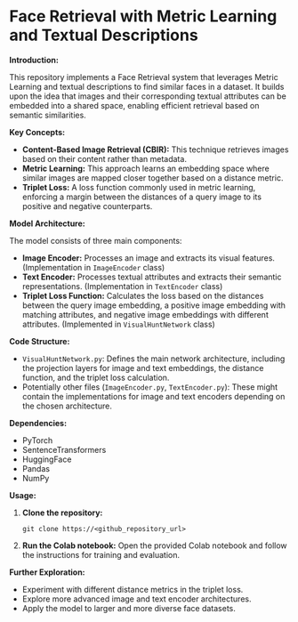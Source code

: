 # Face Retrieval with Metric Learning and Textual Descriptions

**Introduction:**

This repository implements a Face Retrieval system that leverages Metric Learning and textual descriptions to find similar faces in a dataset. It builds upon the idea that images and their corresponding textual attributes can be embedded into a shared space, enabling efficient retrieval based on semantic similarities.

**Key Concepts:**

* **Content-Based Image Retrieval (CBIR):** This technique retrieves images based on their content rather than metadata.
* **Metric Learning:** This approach learns an embedding space where similar images are mapped closer together based on a distance metric.
* **Triplet Loss:** A loss function commonly used in metric learning, enforcing a margin between the distances of a query image to its positive and negative counterparts.

**Model Architecture:**

The model consists of three main components:

* **Image Encoder:** Processes an image and extracts its visual features. (Implementation in `ImageEncoder` class)
* **Text Encoder:** Processes textual attributes and extracts their semantic representations. (Implementation in `TextEncoder` class)
* **Triplet Loss Function:** Calculates the loss based on the distances between the query image embedding, a positive image embedding with matching attributes, and negative image embeddings with different attributes. (Implemented in `VisualHuntNetwork` class)

**Code Structure:**

* `VisualHuntNetwork.py`: Defines the main network architecture, including the projection layers for image and text embeddings, the distance function, and the triplet loss calculation.
* Potentially other files (`ImageEncoder.py`, `TextEncoder.py`): These might contain the implementations for image and text encoders depending on the chosen architecture.

**Dependencies:**

* PyTorch
* SentenceTransformers
* HuggingFace
* Pandas
* NumPy

**Usage:**

1. **Clone the repository:**

   ```
   git clone https://<github_repository_url>
   ```
2. **Run the Colab notebook:** Open the provided Colab notebook and follow the instructions for training and evaluation.

**Further Exploration:**

* Experiment with different distance metrics in the triplet loss.
* Explore more advanced image and text encoder architectures.
* Apply the model to larger and more diverse face datasets.
